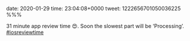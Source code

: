 date: 2020-01-29
time: 23:04:08+0000
tweet: 1222656701050036225
%%%

31 minute app review time 😍. Soon the slowest part will be ‘Processing’. [#iosreviewtime](https://twitter.com/hashtag/iosreviewtime)

